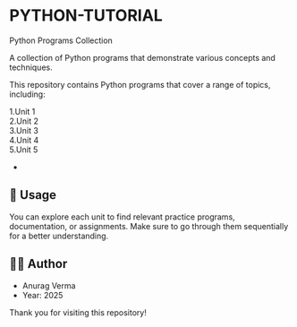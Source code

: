 # PYTHON-TUTORIAL

Python Programs Collection

A collection of Python programs that demonstrate various concepts and techniques.

This repository contains Python programs that cover a range of topics, including:

1.Unit 1<br>
2.Unit 2<br>
3.Unit 3<br>
4.Unit 4<br>
5.Unit 5<br>

-

## 📌 Usage

You can explore each unit to find relevant practice programs, documentation, or assignments. Make sure to go through them sequentially for a better understanding.


## 🧑‍💻 Author
  - Anurag Verma 
  - Year: 2025 

Thank you for visiting this repository!
